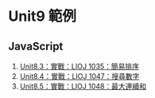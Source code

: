 # Unit9 範例

## JavaScript

1. [Unit8.3：實戰：LIOJ 1035：簡易排序](lioj1035.js)
2. [Unit8.4：實戰：LIOJ 1047：搜尋數字](lioj1047.js)
3. [Unit8.5：實戰：LIOJ 1048：最大連續和](lioj1048.js)
